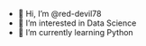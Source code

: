 - 👋 Hi, I’m @red-devil78
- 👀 I’m interested in Data Science
- 🌱 I’m currently learning Python
<!---
red-devil78/red-devil78 is a ✨ special ✨ repository because its `README.md` (this file) appears on your GitHub profile.
You can click the Preview link to take a look at your changes.
--->
